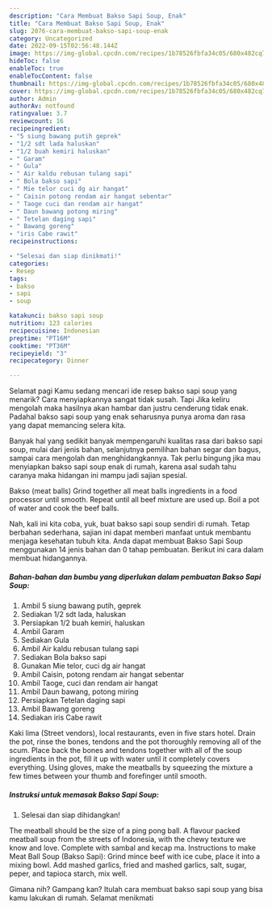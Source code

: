 ```yaml
---
description: "Cara Membuat Bakso Sapi Soup, Enak"
title: "Cara Membuat Bakso Sapi Soup, Enak"
slug: 2076-cara-membuat-bakso-sapi-soup-enak
category: Uncategorized
date: 2022-09-15T02:56:48.144Z
image: https://img-global.cpcdn.com/recipes/1b78526fbfa34c05/680x482cq70/bakso-sapi-soup-foto-resep-utama.jpg
hideToc: false
enableToc: true
enableTocContent: false
thumbnail: https://img-global.cpcdn.com/recipes/1b78526fbfa34c05/680x482cq70/bakso-sapi-soup-foto-resep-utama.jpg
cover: https://img-global.cpcdn.com/recipes/1b78526fbfa34c05/680x482cq70/bakso-sapi-soup-foto-resep-utama.jpg
author: Admin
authorAv: notfound
ratingvalue: 3.7
reviewcount: 16
recipeingredient:
- "5 siung bawang putih geprek"
- "1/2 sdt lada haluskan"
- "1/2 buah kemiri haluskan"
- " Garam"
- " Gula"
- " Air kaldu rebusan tulang sapi"
- " Bola bakso sapi"
- " Mie telor cuci dg air hangat"
- " Caisin potong rendam air hangat sebentar"
- " Taoge cuci dan rendam air hangat"
- " Daun bawang potong miring"
- " Tetelan daging sapi"
- " Bawang goreng"
- "iris Cabe rawit"
recipeinstructions:

- "Selesai dan siap dinikmati!"
categories:
- Resep
tags:
- bakso
- sapi
- soup

katakunci: bakso sapi soup 
nutrition: 123 calories
recipecuisine: Indonesian
preptime: "PT16M"
cooktime: "PT36M"
recipeyield: "3"
recipecategory: Dinner

---
```



Selamat pagi Kamu sedang mencari ide resep bakso sapi soup yang menarik? Cara menyiapkannya sangat tidak susah. Tapi Jika keliru mengolah maka hasilnya akan hambar dan justru cenderung tidak enak. Padahal bakso sapi soup yang enak seharusnya punya aroma dan rasa yang dapat memancing selera kita.


Banyak hal yang sedikit banyak mempengaruhi kualitas rasa dari bakso sapi soup, mulai dari jenis bahan, selanjutnya pemilihan bahan segar dan bagus, sampai cara mengolah dan menghidangkannya. Tak perlu bingung jika mau menyiapkan bakso sapi soup enak di rumah, karena asal sudah tahu caranya maka hidangan ini mampu jadi sajian spesial.

Bakso (meat balls) Grind together all meat balls ingredients in a food processor until smooth. Repeat until all beef mixture are used up. Boil a pot of water and cook the beef balls.


Nah, kali ini kita coba, yuk, buat bakso sapi soup sendiri di rumah. Tetap berbahan sederhana, sajian ini dapat memberi manfaat untuk membantu menjaga kesehatan tubuh kita. Anda dapat membuat Bakso Sapi Soup menggunakan 14 jenis bahan dan 0 tahap pembuatan. Berikut ini cara dalam membuat hidangannya.

<!--inarticleads1-->

##### Bahan-bahan dan bumbu yang diperlukan dalam pembuatan Bakso Sapi Soup:

1. Ambil 5 siung bawang putih, geprek
1. Sediakan 1/2 sdt lada, haluskan
1. Persiapkan 1/2 buah kemiri, haluskan
1. Ambil  Garam
1. Sediakan  Gula
1. Ambil  Air kaldu rebusan tulang sapi
1. Sediakan  Bola bakso sapi
1. Gunakan  Mie telor, cuci dg air hangat
1. Ambil  Caisin, potong rendam air hangat sebentar
1. Ambil  Taoge, cuci dan rendam air hangat
1. Ambil  Daun bawang, potong miring
1. Persiapkan  Tetelan daging sapi
1. Ambil  Bawang goreng
1. Sediakan iris Cabe rawit


Kaki lima (Street vendors), local restaurants, even in five stars hotel. Drain the pot, rinse the bones, tendons and the pot thoroughly removing all of the scum. Place back the bones and tendons together with all of the soup ingredients in the pot, fill it up with water until it completely covers everything. Using gloves, make the meatballs by squeezing the mixture a few times between your thumb and forefinger until smooth. 

<!--inarticleads2-->

##### Instruksi untuk memasak Bakso Sapi Soup:


1. Selesai dan siap dihidangkan!

The meatball should be the size of a ping pong ball. A flavour packed meatball soup from the streets of Indonesia, with the chewy texture we know and love. Complete with sambal and kecap ma. Instructions to make Meat Ball Soup (Bakso Sapi): Grind mince beef with ice cube, place it into a mixing bowl. Add mashed garlics, fried and mashed garlics, salt, sugar, peper, and tapioca starch, mix well. 

Gimana nih? Gampang kan? Itulah cara membuat bakso sapi soup yang bisa kamu lakukan di rumah. Selamat menikmati
